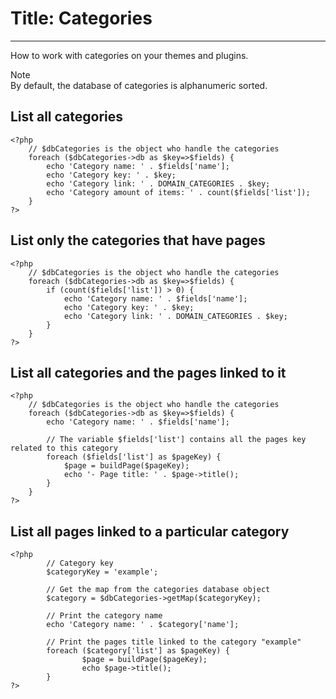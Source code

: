 # Title: Categories
<!-- Position: 5 -->
---
How to work with categories on your themes and plugins.

<div class="note">
<div class="title">Note</div>
By default, the database of categories is alphanumeric sorted.
</div>

## List all categories
```
<?php
	// $dbCategories is the object who handle the categories
	foreach ($dbCategories->db as $key=>$fields) {
		echo 'Category name: ' . $fields['name'];
		echo 'Category key: ' . $key;
		echo 'Category link: ' . DOMAIN_CATEGORIES . $key;
		echo 'Category amount of items: ' . count($fields['list']);
	}
?>
```

## List only the categories that have pages
```
<?php
	// $dbCategories is the object who handle the categories
	foreach ($dbCategories->db as $key=>$fields) {
		if (count($fields['list']) > 0) {
			echo 'Category name: ' . $fields['name'];
			echo 'Category key: ' . $key;
			echo 'Category link: ' . DOMAIN_CATEGORIES . $key;
		}
	}
?>
```

## List all categories and the pages linked to it
```
<?php
	// $dbCategories is the object who handle the categories
	foreach ($dbCategories->db as $key=>$fields) {
		echo 'Category name: ' . $fields['name'];

		// The variable $fields['list'] contains all the pages key related to this category
		foreach ($fields['list'] as $pageKey) {
			$page = buildPage($pageKey);
			echo '- Page title: ' . $page->title();
		}
	}
?>
```

## List all pages linked to a particular category
```
<?php
        // Category key
        $categoryKey = 'example';

        // Get the map from the categories database object
        $category = $dbCategories->getMap($categoryKey);

        // Print the category name
        echo 'Category name: ' . $category['name'];

        // Print the pages title linked to the category "example"
        foreach ($category['list'] as $pageKey) {
                $page = buildPage($pageKey);
                echo $page->title();
        }
?>
```

